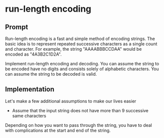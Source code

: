 # run-length encoding

## Prompt

Run-length encoding is a fast and simple method of encoding strings. The basic idea is to represent repeated successive characters as a single count and character. For example, the string "AAAABBBCCDAA" would be encoded as "4A3B2C1D2A".

Implement run-length encoding and decoding. You can assume the string to be encoded have no digits and consists solely of alphabetic characters. You can assume the string to be decoded is valid.

## Implementation

Let's make a few additional assumptions to make our lives easier
 * Assume that the input string does not have more than 9 successive same characters

Depending on how you want to pass through the string, you have to deal with complications at the start and end of the string.